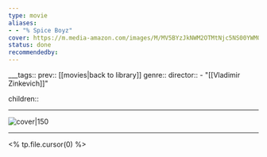 ```yaml
---
type: movie
aliases:
- - "% Spice Boyz"
cover: https://m.media-amazon.com/images/M/MV5BYzJkNWM2OTMtNjc5NS00YWM0LWIwMTMtNDFmNTAzYTU4MmIyXkEyXkFqcGdeQXVyNTgxMTY4OTk@._V1_SX300.jpg
status: done
recommendedby:
---
```

___tags:: prev:: [[movies|back to library]]
genre::
director::   - "[[Vladimir Zinkevich]]"

children::
___
![cover|150](https://m.media-amazon.com/images/M/MV5BYzJkNWM2OTMtNjc5NS00YWM0LWIwMTMtNDFmNTAzYTU4MmIyXkEyXkFqcGdeQXVyNTgxMTY4OTk@._V1_SX300.jpg)
___
<% tp.file.cursor(0) %>

